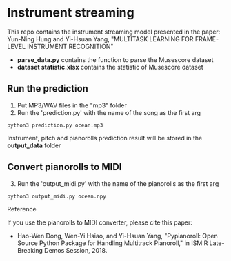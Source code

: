 # Instrument streaming

This repo contains the instrument streaming model presented in the paper:
Yun-Ning Hung and Yi-Hsuan Yang, "MULTITASK LEARNING FOR FRAME-LEVEL INSTRUMENT RECOGNITION"

- **parse_data.py** contains the function to parse the Musescore dataset
- **dataset statistic.xlsx** contains the statistic of Musescore dataset 

## Run the prediction
1. Put MP3/WAV files in the "mp3" folder
2. Run the 'prediction.py' with the name of the song as the first arg
```
python3 prediction.py ocean.mp3
```
Instrument, pitch and pianorolls prediction result will be stored in the **output_data** folder 

## Convert pianorolls to MIDI 
3. Run the 'output_midi.py' with the name of the pianorolls as the first arg
```
python3 output_midi.py ocean.npy
```

Reference

If you use the pianorolls to MIDI converter, please cite this paper:
* Hao-Wen Dong, Wen-Yi Hsiao, and Yi-Hsuan Yang, "Pypianoroll: Open Source Python Package for Handling Multitrack Pianoroll," in ISMIR Late-Breaking Demos Session, 2018.

